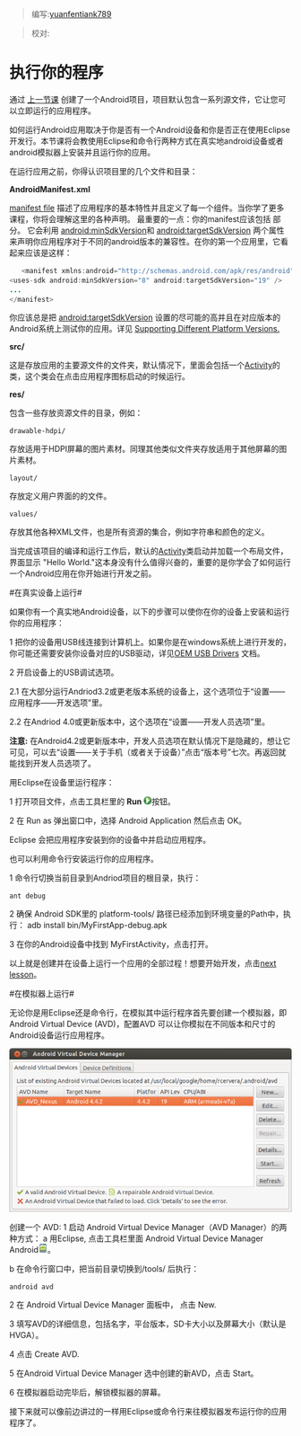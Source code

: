 > 编写:[yuanfentiank789](https://github.com/yuanfentiank789)

> 校对:

# 执行你的程序
通过 [上一节课](http://developer.android.com/training/basics/firstapp/creating-project.html) 创建了一个Android项目，项目默认包含一系列源文件，它让您可以立即运行的应用程序。

如何运行Android应用取决于你是否有一个Android设备和你是否正在使用Eclipse开发行。本节课将会教使用Eclipse和命令行两种方式在真实地android设备或者android模拟器上安装并且运行你的应用。

在运行应用之前，你得认识项目里的几个文件和目录：

**AndroidManifest.xml**

[manifest file](http://developer.android.com/guide/topics/manifest/manifest-intro.html) 描述了应用程序的基本特性并且定义了每一个组件。当你学了更多课程，你将会理解这里的各种声明。
最重要的一点：你的manifest应该包括[<uses-sdk>](http://developer.android.com/guide/topics/manifest/uses-sdk-element.html) 部分。 它会利用 [android:minSdkVersion](http://developer.android.com/guide/topics/manifest/uses-sdk-element.html#min)和 [android:targetSdkVersion](http://developer.android.com/guide/topics/manifest/uses-sdk-element.html#target) 两个属性来声明你应用程序对于不同的andr​​oid版本的兼容性。在你的第一个应用里，它看起来应该是这样：

```java
   <manifest xmlns:android="http://schemas.android.com/apk/res/android" ... >
<uses-sdk android:minSdkVersion="8" android:targetSdkVersion="19" />
...
</manifest>
```

你应该总是把 [android:targetSdkVersion](http://developer.android.com/guide/topics/manifest/uses-sdk-element.html#target) 设置的尽可能的高并且在对应版本的Android系统上测试你的应用。详见 [Supporting Different Platform Versions.](http://developer.android.com/training/basics/supporting-devices/platforms.html)

**src/**

这是存放应用的主要源文件的文件夹，默认情况下，里面会包括一个[Activity](http://developer.android.com/reference/android/app/Activity.html)的类，这个类会在点击应用程序图标启动的时候运行。

**res/**

包含一些存放资源文件的目录，例如：

    drawable-hdpi/

存放适用于HDPI屏幕的图片素材。同理其他类似文件夹存放适用于其他屏幕的图片素材。

    layout/

存放定义用户界面的的文件。

    values/

存放其他各种XML文件，也是所有资源的集合，例如字符串和颜色的定义。


当完成该项目的编译和运行工作后，默认的[Activity](http://developer.android.com/reference/android/app/Activity.html)类启动并加载一个布局文件，界面显示 "Hello World."这本身没有什么值得兴奋的，重要的是你学会了如何运行一个Android应用在你开始进行开发之前。

#在真实设备上运行#

如果你有一个真实地Android设备，以下的步骤可以使你在你的设备上安装和运行你的应用程序：

1 把你的设备用USB线连接到计算机上。如果你是在windows系统上进行开发的，你可能还需要安装你设备对应的USB驱动，详见[OEM USB Drivers](http://developer.android.com/tools/extras/oem-usb.html) 文档。

2 开启设备上的USB调试选项。

  2.1 在大部分运行Andriod3.2或更老版本系统的设备上，这个选项位于“设置——应用程序——开发选项”里。

  2.2 在Andriod 4.0或更新版本中，这个选项在“设置——开发人员选项”里。

**注意:** 在Android4.2或更新版本中，开发人员选项在默认情况下是隐藏的，想让它可见，可以去“设置——关于手机（或者关于设备）”点击“版本号”七次。再返回就能找到开发人员选项了。

用Eclipse在设备里运行程序：

1 打开项目文件，点击工具栏里的 **Run** ![eclipse-run](eclipse-run.png)按钮。

2 在 Run as 弹出窗口中，选择 Android Application 然后点击 OK。

Eclipse 会把应用程序安装到你的设备中并启动应用程序。

也可以利用命令行安装运行你的应用程序。

1 命令行切换当前目录到Andriod项目的根目录，执行：

    ant debug

2 确保 Android SDK里的 platform-tools/ 路径已经添加到环境变量的Path中，执行：
    adb install bin/MyFirstApp-debug.apk

3 在你的Android设备中找到 MyFirstActivity，点击打开。

以上就是创建并在设备上运行一个应用的全部过程！想要开始开发，点击[next lesson](http://developer.android.com/training/basics/firstapp/building-ui.html)。

#在模拟器上运行#

无论你是用Eclipse还是命令行，在模拟其中运行程序首先要创建一个模拟器，即 Android Virtual Device (AVD)，配置AVD 可以让你模拟在不同版本和尺寸的Android设备运行应用程序。

![avds-config](avds-config.png)

创建一个 AVD:
1 启动 Android Virtual Device Manager（AVD Manager）的两种方式：
a 用Eclipse, 点击工具栏里面 Android Virtual Device Manager Android![avd_manager](avd_manager.png)。

b 在命令行窗口中，把当前目录切换到<sdk>/tools/ 后执行：

    android avd

2 在 Android Virtual Device Manager 面板中， 点击 New.

3 填写AVD的详细信息，包括名字，平台版本，SD卡大小以及屏幕大小（默认是HVGA）。

4 点击 Create AVD.

5 在Android Virtual Device Manager 选中创建的新AVD，点击 Start。

6 在模拟器启动完毕后，解锁模拟器的屏幕。

接下来就可以像前边讲过的一样用Eclipse或命令行来往模拟器发布运行你的应用程序了。